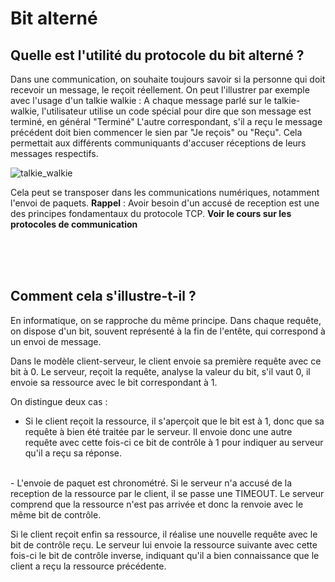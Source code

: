 # Bit alterné

## Quelle est l'utilité du protocole du bit alterné ?

Dans une communication, on souhaite toujours savoir si la personne qui doit recevoir un message, le reçoit réellement.
On peut l'illustrer par exemple avec l'usage d'un talkie walkie : 
A chaque message parlé sur le talkie-walkie, l'utilisateur utilise un code spécial pour dire que son message est terminé, en général "Terminé"
L'autre correspondant, s'il a reçu le message précédent doit bien commencer le sien par "Je reçois" ou "Reçu".
Cela permettait aux différents communiquants d'accuser réceptions de leurs messages respectifs.

![talkie_walkie](./img/talkie_walkie.png)

Cela peut se transposer dans les communications numériques, notamment l'envoi de paquets.
**Rappel** : Avoir besoin d'un accusé de reception est une des principes fondamentaux du protocole TCP.
**Voir le cours sur les protocoles de communication**

<br>
<br>
<br>

## Comment cela s'illustre-t-il ?

En informatique, on se rapproche du même principe. 
Dans chaque requête, on dispose d'un bit, souvent représenté à la fin de l'entête, qui correspond à un envoi de message.

Dans le modèle client-serveur, le client envoie sa première requête avec ce bit à 0.
Le serveur, reçoit la requête, analyse la valeur du bit, s'il vaut 0, il envoie sa ressource avec le bit correspondant à 1.

On distingue deux cas :

- Si le client reçoit la ressource, il s'aperçoit que le bit est à 1, donc que sa requête à bien été traitée par le serveur. Il envoie donc une autre requête avec cette fois-ci ce bit de contrôle à 1 pour indiquer au serveur qu'il a reçu sa réponse.
<br>
- L'envoie de paquet est chronométré. Si le serveur n'a accusé de la reception de la ressource par le client, il se passe une TIMEOUT. Le serveur comprend que la ressource n'est pas arrivée et donc la renvoie avec le même bit de contrôle.

Si le client reçoit enfin sa ressource, il réalise une nouvelle requête avec le bit de contrôle reçu. 
Le serveur lui envoie la ressource suivante avec cette fois-ci le bit de contrôle inverse, indiquant qu'il a bien connaissance que le client a reçu la ressource précédente.





